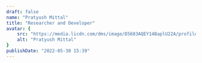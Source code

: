 ```yaml
---
draft: false
name: "Pratyush Mittal"
title: "Researcher and Developer"
avatar: {
    src: "https://media.licdn.com/dms/image/D5603AQEY14BaplU22A/profile-displayphoto-shrink_400_400/0/1684560234912?e=1722470400&v=beta&t=jNjxiYmozTCvrtO2WyQptFzjkqfOGLRTO3pFZ_QcnT8",
    alt: "Pratyush Mittal"
}
publishDate: "2022-05-30 15:39"
---
```

